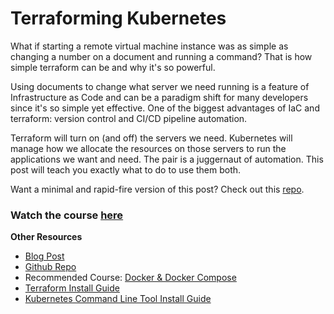 # Terraforming Kubernetes
What if starting a remote virtual machine instance was as simple as changing a number on a document and running a command? That is how simple terraform can be and why it's so powerful.

Using documents to change what server we need running is a feature of Infrastructure as Code and can be a paradigm shift for many developers since it's so simple yet effective. One of the biggest advantages of IaC and terraform: version control and CI/CD pipeline automation.

Terraform will turn on (and off) the servers we need. Kubernetes will manage how we allocate the resources on those servers to run the applications we want and need. The pair is a juggernaut of automation. This post will teach you exactly what to do to use them both.

Want a minimal and rapid-fire version of this post? Check out this [repo](https://github.com/codingforentrepreneurs/terraforming-kubernetes-rapid).

### Watch the course [here](https://www.codingforentrepreneurs.com/courses/terraforming-kubernetes-on-linode/)


__Other Resources__
- [Blog Post](https://www.codingforentrepreneurs.com/blog/terraforming-kubernetes-on-linode/)
- [Github Repo](https://github.com/codingforentrepreneurs/terraforming-kubernetes)
- Recommended Course: [Docker & Docker Compose](https://www.codingforentrepreneurs.com/courses/docker-and-docker-compose/)
- [Terraform Install Guide](https://developer.hashicorp.com/terraform/downloads)
- [Kubernetes Command Line Tool Install Guide](https://kubernetes.io/docs/tasks/tools/)